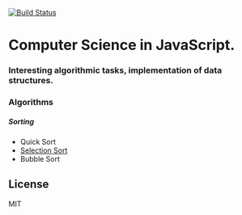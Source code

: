 [![Build Status](https://travis-ci.org/ilkinisgandarov/csinjs.svg?branch=master)](https://travis-ci.org/ilkinisgandarov/csinjs)

# Computer Science in JavaScript. 
### Interesting algorithmic tasks, implementation of data structures.

### Algorithms
##### Sorting
* Quick Sort
* <a href="https://github.com/ilkinisgandarov/csinjs/tree/master/algorithms/sorting/selection-sort">Selection Sort</a>
* Bubble Sort

License
----
MIT
